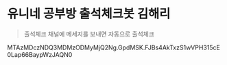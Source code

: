 # 유니네 공부방 출석체크봇 김해리

> 출석체크 채널에 메세지를 보내면 자동으로 출석체크

MTAzMDczNDQ3MDMzODMyMjQ2Ng.GpdMSK.FJBs4AkTxzS1wVPH315cE0Lap66BaypWzJAQN0



